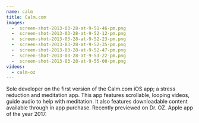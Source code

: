 ```yaml
---
name: calm
title: Calm.com
images:
  -  screen-shot-2013-03-28-at-9-51-46-pm.png      
  -  screen-shot-2013-03-28-at-9-52-12-pm.png      
  -  screen-shot-2013-03-28-at-9-52-23-pm.png      
  -  screen-shot-2013-03-28-at-9-52-35-pm.png      
  -  screen-shot-2013-03-28-at-9-52-47-pm.png      
  -  screen-shot-2013-03-28-at-9-53-22-pm.png      
  -  screen-shot-2013-03-28-at-9-55-00-pm.png      
videos:
  - calm-oz
---
```

Sole developer on the first version of the Calm.com iOS app; a stress reduction and meditation app. This app features scrollable, looping videos, guide audio to help with meditation. It also features downloadable content available through in app purchase. Recently previewed on Dr. OZ. Apple app of the year 2017.
